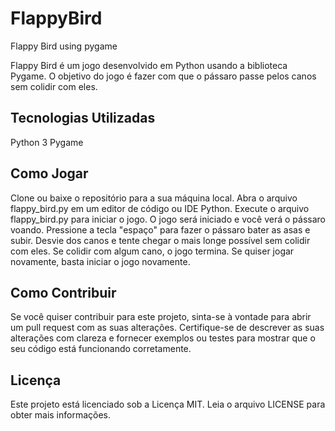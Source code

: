 # FlappyBird
Flappy Bird using pygame

Flappy Bird é um jogo desenvolvido em Python usando a biblioteca Pygame. O objetivo do jogo é fazer com que o pássaro passe pelos canos sem colidir com eles.

## Tecnologias Utilizadas
Python 3
Pygame

## Como Jogar
Clone ou baixe o repositório para a sua máquina local.
Abra o arquivo flappy_bird.py em um editor de código ou IDE Python.
Execute o arquivo flappy_bird.py para iniciar o jogo.
O jogo será iniciado e você verá o pássaro voando.
Pressione a tecla "espaço" para fazer o pássaro bater as asas e subir.
Desvie dos canos e tente chegar o mais longe possível sem colidir com eles.
Se colidir com algum cano, o jogo termina.
Se quiser jogar novamente, basta iniciar o jogo novamente.
## Como Contribuir
Se você quiser contribuir para este projeto, sinta-se à vontade para abrir um pull request com as suas alterações. Certifique-se de descrever as suas alterações com clareza e fornecer exemplos ou testes para mostrar que o seu código está funcionando corretamente.

## Licença
Este projeto está licenciado sob a Licença MIT. Leia o arquivo LICENSE para obter mais informações.
